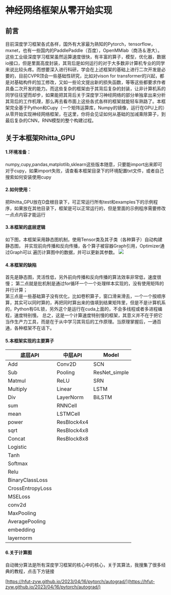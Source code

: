 # 神经网络框架从零开始实现
## 前言  
  目前深度学习框架各式各样，国外有大家最为熟知的Pytorch，tensorflow，mxnet，也有一些国内的PaddlePaddle（百度），OpenMMlab（商汤＆港大）。这些工业级深度学习框架虽然运算速度很快，有丰富的算子，模型，优化器，数据io接口，但是里面高度封装，其背后是如何运行的对于大多数非计算机专业的同学来说比较头疼。而想要深入进行科研，学会在上述框架的基础上进行二次开发是必要的，目前CVPR顶会一些基础性研究，比如对vison for transformer的兴起，都是对基础构件的加工修改，又如一些论文提出新的损失函数，等等这些都要求作者具备二次开发的能力。而这些复杂的框架由于其背后复杂的封装，让非计算机系的同学往往望而却步，如果能把其背后关于深度学习神经网络的部分单独拿出来分析其背后的工作机理，那么再去看市面上这些各式各样的框架就能轻车熟路了。本框架完全基于Python和Cupy（一个矩阵运算库，Numpy的镜像，运行在GPU上的）从零开始实现神经网络框架，在这里，你将会见证如何从基础的加减乘除算子，到最后复杂的CNN，RNN模型的整个构建过程。  

## 关于本框架Rhitta_GPU  
  #### 1.环境准备：
  numpy,cupy,pandas,matplotlib,sklearn这些版本随意，只要能import出来即可  
  对于cupy，如果import失败，请查看本框架目录下的环境配置txt文件，或者自己搜索如何安装使用cupy
  #### 2.如何使用：
  把Rhitta_GPU放在D盘根目录下，可正常运行所有test和examples下的示例程序，如果放在其他目录下，框架是可以正常运行的，但是里面的示例程序需要修改一点点内容才能运行 
  #### 3.本框架的底层逻辑 
  如下图，本框架采用静态图机制，使用Tensor类及其子类（各种算子）自动构建静态图，
  并实现前向传播和反向传播，各个算子被容器Graph引用，Optimizer通过Graph可以 
  遍历计算图中的数据，并可以更新其参数。
  <img src="/img-pytorch/core.png" style="zoom:100%;" />
  #### 4.本框架的缺陷 
  首先是静态图，灵活性低，另外前向传播和反向传播的算法效率非常低，速度很慢；
  第二点就是批机制是通过for循环一个一个处理样本实现的，没有使用矩阵的并行计算；  
  第三点是一些基础算子没有优化，比如卷积算子，窗口滑来滑去，一个一个按顺序算，其实可以同时算的，再把同时算出来的值填到结果矩阵里，但是不是计算机系的，Python有GIL锁，另外这个是运行在cuda上面的，不会多线程或者多进程编程，速度特别慢。
  总之，这是一个计算速度特别慢的框架，其意义并不在于把它当作生产力工具，而是在于从中学习其背后的工作原理。当原理掌握后，一通百通，各种框架不在话下。  
  #### 5.本框架实现的主要算子  

| 底层API          | 中层API     | Model         |
| ---------------- | ----------- | ------------- |
| Add              | Conv2D      | SCN           |
| Sub              | Pooling     | ResNet_simple |
| Matmul           | ReLU        | SRN           |
| Multiply         | Linear      | LSTM          |
| Div              | LayerNorm   | BiLSTM        |
| sum              | RNNCell     |               |
| mean             | LSTMCell    |               |
| power            | ResBlock4x4 |               |
| sqrt             | ResBlock4x8 |               |
| Concat           | ResBlock8x8 |               |
| Logistic         |             |               |
| Tanh             |             |               |
| Softmax          |             |               |
| Relu             |             |               |
| BinaryClassLoss  |             |               |
| CrossEntropyLoss |             |               |
| MSELoss          |             |               |
| conv2d           |             |               |
| MaxPooling       |             |               |
| AveragePooling   |             |               |
| embedding        |             |               |
| layernorm        |             |               |

#### 6.关于计算图 

自动微分算法是所有深度学习框架的核心中的核心，关于其算法，我搜集了很多经典的教程，点击下方链接  

[https://hfut-zyw.github.io/2023/04/16/pytorch/autograd/](https://hfut-zyw.github.io/2023/04/16/pytorch/autograd/)


